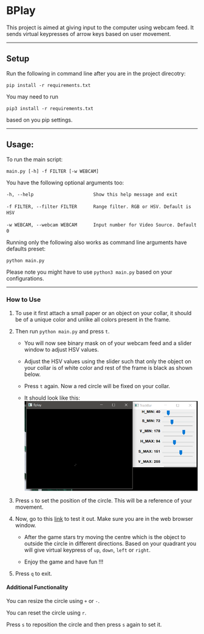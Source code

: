 # BPlay


This project is aimed at giving input to the computer using webcam feed. It sends virtual keypresses of arrow keys based on user movement.

---------------

## Setup

Run the following in command line after you are in the project direcotry:

    pip install -r requirements.txt

You may need to run

    pip3 install -r requirements.txt

based on you pip settings.

---------------------

## Usage:

To run the main script:

    main.py [-h] -f FILTER [-w WEBCAM]

You have the following optional arguments too:


    -h, --help                      Show this help message and exit

    -f FILTER, --filter FILTER      Range filter. RGB or HSV. Default is HSV

    -w WEBCAM, --webcam WEBCAM      Input number for Video Source. Default 0


Running only the following also works as command line arguments have defaults preset:

    python main.py

Please note you might have to use `python3 main.py` based on your configurations.

-----------------------

###  How to Use

1. To use it first attach a small paper or an object on your collar, it should be of a unique color and unlike all colors present in the frame.

2. Then run `python main.py` and press `t`.

   - You will now see binary mask on of your webcam feed and a slider window to adjust HSV values.
   
   - Adjust the HSV values using the slider such that only the object on your collar is of white color and rest of the frame is black as shown below.
   
   - Press `t` again. Now a red circle will be fixed on your collar.
   
   - It should look like this: ![](https://github.com/navi532/BPlay/blob/master/image1.png)

3. Press `s` to set the position of the circle. This will be a reference of your movement.

4. Now, go to this [link](https://www.kiloo.com/subway-surfers/) to test it out. Make sure you are in the web browser window.

   - After the game stars try moving the centre which is the object to outside the circle in different directions. Based on your quadrant you will give virtual keypress of `up`, `down`, `left` or `right`.

   - Enjoy the game and have fun !!!

5. Press `q` to exit.

#### Additional Functionality

You can resize the circle using `+` or `-`.

You can reset the circle using `r`.

Press `s` to reposition the circle and then press `s` again to set it.

